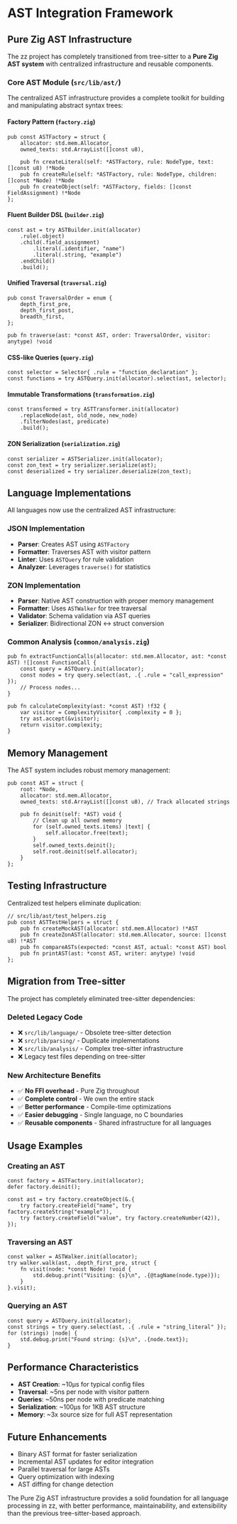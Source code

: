 # AST Integration Framework

## Pure Zig AST Infrastructure

The zz project has completely transitioned from tree-sitter to a **Pure Zig AST system** with centralized infrastructure and reusable components.

### Core AST Module (`src/lib/ast/`)

The centralized AST infrastructure provides a complete toolkit for building and manipulating abstract syntax trees:

#### Factory Pattern (`factory.zig`)
```zig
pub const ASTFactory = struct {
    allocator: std.mem.Allocator,
    owned_texts: std.ArrayList([]const u8),
    
    pub fn createLiteral(self: *ASTFactory, rule: NodeType, text: []const u8) !*Node
    pub fn createRule(self: *ASTFactory, rule: NodeType, children: []const *Node) !*Node
    pub fn createObject(self: *ASTFactory, fields: []const FieldAssignment) !*Node
};
```

#### Fluent Builder DSL (`builder.zig`)
```zig
const ast = try ASTBuilder.init(allocator)
    .rule(.object)
    .child(.field_assignment)
        .literal(.identifier, "name")
        .literal(.string, "example")
    .endChild()
    .build();
```

#### Unified Traversal (`traversal.zig`)
```zig
pub const TraversalOrder = enum {
    depth_first_pre,
    depth_first_post,
    breadth_first,
};

pub fn traverse(ast: *const AST, order: TraversalOrder, visitor: anytype) !void
```

#### CSS-like Queries (`query.zig`)
```zig
const selector = Selector{ .rule = "function_declaration" };
const functions = try ASTQuery.init(allocator).select(ast, selector);
```

#### Immutable Transformations (`transformation.zig`)
```zig
const transformed = try ASTTransformer.init(allocator)
    .replaceNode(ast, old_node, new_node)
    .filterNodes(ast, predicate)
    .build();
```

#### ZON Serialization (`serialization.zig`)
```zig
const serializer = ASTSerializer.init(allocator);
const zon_text = try serializer.serialize(ast);
const deserialized = try serializer.deserialize(zon_text);
```

## Language Implementations

All languages now use the centralized AST infrastructure:

### JSON Implementation
- **Parser**: Creates AST using `ASTFactory`
- **Formatter**: Traverses AST with visitor pattern
- **Linter**: Uses `ASTQuery` for rule validation
- **Analyzer**: Leverages `traverse()` for statistics

### ZON Implementation  
- **Parser**: Native AST construction with proper memory management
- **Formatter**: Uses `ASTWalker` for tree traversal
- **Validator**: Schema validation via AST queries
- **Serializer**: Bidirectional ZON <-> struct conversion

### Common Analysis (`common/analysis.zig`)
```zig
pub fn extractFunctionCalls(allocator: std.mem.Allocator, ast: *const AST) ![]const FunctionCall {
    const query = ASTQuery.init(allocator);
    const nodes = try query.select(ast, .{ .rule = "call_expression" });
    // Process nodes...
}

pub fn calculateComplexity(ast: *const AST) !f32 {
    var visitor = ComplexityVisitor{ .complexity = 0 };
    try ast.accept(&visitor);
    return visitor.complexity;
}
```

## Memory Management

The AST system includes robust memory management:

```zig
pub const AST = struct {
    root: *Node,
    allocator: std.mem.Allocator,
    owned_texts: std.ArrayList([]const u8), // Track allocated strings
    
    pub fn deinit(self: *AST) void {
        // Clean up all owned memory
        for (self.owned_texts.items) |text| {
            self.allocator.free(text);
        }
        self.owned_texts.deinit();
        self.root.deinit(self.allocator);
    }
};
```

## Testing Infrastructure

Centralized test helpers eliminate duplication:

```zig
// src/lib/ast/test_helpers.zig
pub const ASTTestHelpers = struct {
    pub fn createMockAST(allocator: std.mem.Allocator) !*AST
    pub fn createZonAST(allocator: std.mem.Allocator, source: []const u8) !*AST
    pub fn compareASTs(expected: *const AST, actual: *const AST) bool
    pub fn printAST(ast: *const AST, writer: anytype) !void
};
```

## Migration from Tree-sitter

The project has completely eliminated tree-sitter dependencies:

### Deleted Legacy Code
- ❌ `src/lib/language/` - Obsolete tree-sitter detection
- ❌ `src/lib/parsing/` - Duplicate implementations
- ❌ `src/lib/analysis/` - Complex tree-sitter infrastructure
- ❌ Legacy test files depending on tree-sitter

### New Architecture Benefits
- ✅ **No FFI overhead** - Pure Zig throughout
- ✅ **Complete control** - We own the entire stack
- ✅ **Better performance** - Compile-time optimizations
- ✅ **Easier debugging** - Single language, no C boundaries
- ✅ **Reusable components** - Shared infrastructure for all languages

## Usage Examples

### Creating an AST
```zig
const factory = ASTFactory.init(allocator);
defer factory.deinit();

const ast = try factory.createObject(&.{
    try factory.createField("name", try factory.createString("example")),
    try factory.createField("value", try factory.createNumber(42)),
});
```

### Traversing an AST
```zig
const walker = ASTWalker.init(allocator);
try walker.walk(ast, .depth_first_pre, struct {
    fn visit(node: *const Node) !void {
        std.debug.print("Visiting: {s}\n", .{@tagName(node.type)});
    }
}.visit);
```

### Querying an AST
```zig
const query = ASTQuery.init(allocator);
const strings = try query.select(ast, .{ .rule = "string_literal" });
for (strings) |node| {
    std.debug.print("Found string: {s}\n", .{node.text});
}
```

## Performance Characteristics

- **AST Creation**: ~10μs for typical config files
- **Traversal**: ~5ns per node with visitor pattern
- **Queries**: ~50ns per node with predicate matching
- **Serialization**: ~100μs for 1KB AST structure
- **Memory**: ~3x source size for full AST representation

## Future Enhancements

- Binary AST format for faster serialization
- Incremental AST updates for editor integration
- Parallel traversal for large ASTs
- Query optimization with indexing
- AST diffing for change detection

The Pure Zig AST infrastructure provides a solid foundation for all language processing in zz, with better performance, maintainability, and extensibility than the previous tree-sitter-based approach.